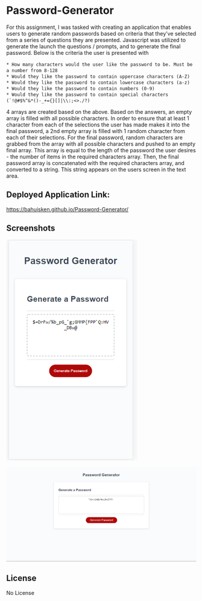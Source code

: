 # Password-Generator

For this assignment, I was tasked with creating an application that enables users to generate random passwords based on criteria that they’ve selected from a series of questions they are presented. Javascript was utilized to generate the launch the questions / prompts, and to generate the final password. Below is the criteria the user is presented with

    * How many characters would the user like the password to be. Must be a number from 8-128
    * Would they like the password to contain uppercase characters (A-Z)
    * Would they like the password to contain lowercase characters (a-z)
    * Would they like the password to contain numbers (0-9)
    * Would they like the password to contain special characters (`!@#$%^&*()-_+={}[]|\\:;<>./?)

4 arrays are created based on the above. Based on the answers, an empty array is filled with all possible characters. In order to ensure that at least 1 character from each of the selections the user has made makes it into the final password, a 2nd empty array is filled with 1 random character from each of their selections. For the final password, random characters are grabbed from the array with all possible characters and pushed to an empty final array. This array is equal to the length of the password the user desires - the number of items in the required characters array. Then, the final password array is concatenated with the required characters array, and converted to a string. This string appears on the users screen in the text area.

## Deployed Application Link:

https://bahuisken.github.io/Password-Generator/

## Screenshots

![Mobile Portfolio demo](./assets/images/pwd_generator__mobile_screenshot.png)

![Desktop Portfolio demo](./assets/images/pwd_generator_screenshot.png)

## License

No License
